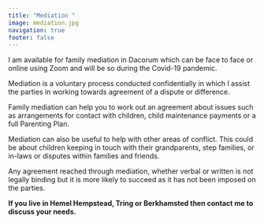 ```yaml
---
title: "Mediation "
image: mediation.jpg
navigation: true
footer: false
---
```

I am available for family mediation in Dacorum which can be face to face or online using Zoom and will be so during the Covid-19 pandemic.

Mediation is a voluntary process conducted confidentially in which I assist the parties in working towards agreement of a dispute or difference.

Family mediation can help you to work out an agreement about issues such as arrangements for contact with children, child maintenance payments or a full Parenting Plan.

Mediation can also be useful to help with other areas of conflict. This could be about children keeping in touch with their grandparents, step families, or in-laws or disputes within families and friends. 

Any agreement reached through mediation, whether verbal or written is not legally binding but it is more likely to succeed as it has not been imposed on the parties.

**If you live in Hemel Hempstead, Tring or Berkhamsted then contact me to discuss your needs.**